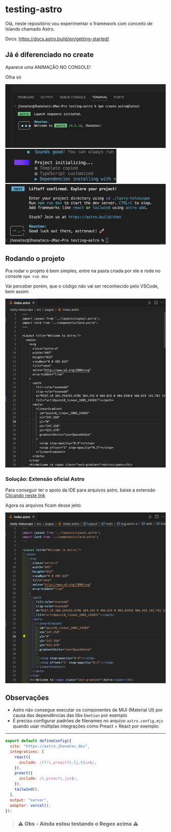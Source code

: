# testing-astro

Olá, neste repositório vou experimentar o framework com conceito de Islands chamado Astro.

Docs: https://docs.astro.build/en/getting-started/

## Já é diferenciado no create

Aparece uma ANIMAÇÃO NO CONSOLE!

Olha só

![Print do console](/README/console.png "Print do Console")
![Print do console](/README/console2.png "Print do Console")
![Print do console](/README/console3.png "Print do Console")

## Rodando o projeto

Pra rodar o projeto é bem simples, entre na pasta criada por ele e rode no console `npm run dev`

Vai perceber porém, que o código não vai ser reconhecido pelo VSCode, bem assim:

![Print do código](/README/code.png "Print do código")

### Solução: Extensão oficial Astro

Para conseguir ter o apoio da IDE para arquivos astro, baixe a extensão
[Clicando neste link](https://marketplace.visualstudio.com/items?itemName=astro-build.astro-vscode)

Agora os arquivos ficam desse jeito:

![Print do código](/README/code2.png "Print do código")

## Observações

- Astro não consegue executar os componentes de MUI (Material UI) por causa das dependências das libs `Emotion` por exemplo
- É preciso configurar padrões de filenames no arquivo `astro.config.mjs` quando usar múltiplas integrações como Preact + React por exemplo:

---

```js
export default defineConfig({
  site: "https://astro.jhonatec.dev",
  integrations: [
    react({
      include: /(?!\.preact)\.[j,t]sx$/,
    }),
    preact({
      include: /\.preact\.jsx$/,
    }),
    tailwind(),
  ],
  output: "server",
  adapter: vercel(),
});
```

>
> ### ⚠️ Obs - Ainda estou testando o Regex acima ⚠️
>
